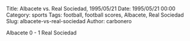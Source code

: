 Title: Albacete vs. Real Sociedad, 1995/05/21
Date: 1995/05/21 00:00
Category: sports
Tags: football, football scores, Albacete, Real Sociedad
Slug: albacete-vs-real-sociedad
Author: carbonero


Albacete 0 - 1 Real Sociedad
